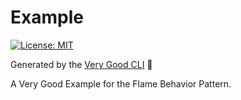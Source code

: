# Example

[![License: MIT][license_badge]][license_link]

Generated by the [Very Good CLI][very_good_cli_link] 🤖

A Very Good Example for the Flame Behavior Pattern.

[license_badge]: https://img.shields.io/badge/license-MIT-blue.svg
[license_link]: https://opensource.org/licenses/MIT
[very_good_cli_link]: https://github.com/VeryGoodOpenSource/very_good_cli
